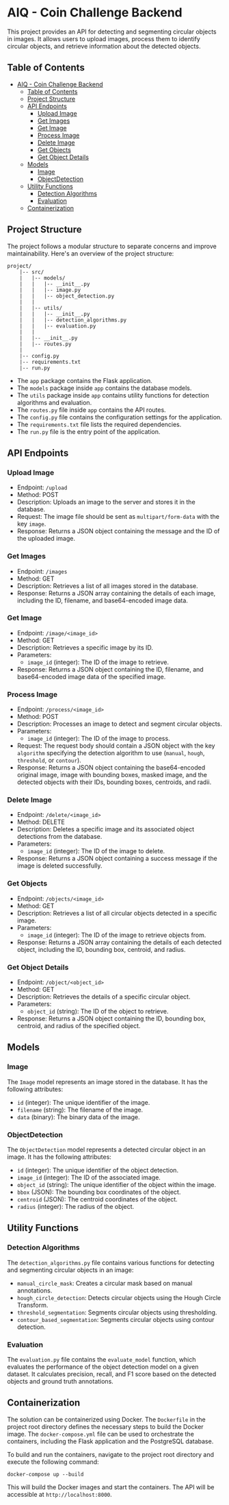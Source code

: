 # AIQ - Coin Challenge Backend

This project provides an API for detecting and segmenting circular objects in images. It allows users to upload images, process them to identify circular objects, and retrieve information about the detected objects.

## Table of Contents

- [AIQ - Coin Challenge Backend](#aiq---coin-challenge-backend)
  - [Table of Contents](#table-of-contents)
  - [Project Structure](#project-structure)
  - [API Endpoints](#api-endpoints)
    - [Upload Image](#upload-image)
    - [Get Images](#get-images)
    - [Get Image](#get-image)
    - [Process Image](#process-image)
    - [Delete Image](#delete-image)
    - [Get Objects](#get-objects)
    - [Get Object Details](#get-object-details)
  - [Models](#models)
    - [Image](#image)
    - [ObjectDetection](#objectdetection)
  - [Utility Functions](#utility-functions)
    - [Detection Algorithms](#detection-algorithms)
    - [Evaluation](#evaluation)
  - [Containerization](#containerization)

## Project Structure

The project follows a modular structure to separate concerns and improve maintainability. Here's an overview of the project structure:

```
project/
    |-- src/
    |   |-- models/
    |   |   |-- __init__.py
    |   |   |-- image.py
    |   |   |-- object_detection.py
    |   |
    |   |-- utils/
    |   |   |-- __init__.py
    |   |   |-- detection_algorithms.py
    |   |   |-- evaluation.py
    |   |
    |   |-- __init__.py
    |   |-- routes.py
    |
    |-- config.py
    |-- requirements.txt
    |-- run.py
```

- The `app` package contains the Flask application.
- The `models` package inside `app` contains the database models.
- The `utils` package inside `app` contains utility functions for detection algorithms and evaluation.
- The `routes.py` file inside `app` contains the API routes.
- The `config.py` file contains the configuration settings for the application.
- The `requirements.txt` file lists the required dependencies.
- The `run.py` file is the entry point of the application.

## API Endpoints

### Upload Image

- Endpoint: `/upload`
- Method: POST
- Description: Uploads an image to the server and stores it in the database.
- Request: The image file should be sent as `multipart/form-data` with the key `image`.
- Response: Returns a JSON object containing the message and the ID of the uploaded image.

### Get Images

- Endpoint: `/images`
- Method: GET
- Description: Retrieves a list of all images stored in the database.
- Response: Returns a JSON array containing the details of each image, including the ID, filename, and base64-encoded image data.

### Get Image

- Endpoint: `/image/<image_id>`
- Method: GET
- Description: Retrieves a specific image by its ID.
- Parameters:
  - `image_id` (integer): The ID of the image to retrieve.
- Response: Returns a JSON object containing the ID, filename, and base64-encoded image data of the specified image.

### Process Image

- Endpoint: `/process/<image_id>`
- Method: POST
- Description: Processes an image to detect and segment circular objects.
- Parameters:
  - `image_id` (integer): The ID of the image to process.
- Request: The request body should contain a JSON object with the key `algorithm` specifying the detection algorithm to use (`manual`, `hough`, `threshold`, or `contour`).
- Response: Returns a JSON object containing the base64-encoded original image, image with bounding boxes, masked image, and the detected objects with their IDs, bounding boxes, centroids, and radii.

### Delete Image

- Endpoint: `/delete/<image_id>`
- Method: DELETE
- Description: Deletes a specific image and its associated object detections from the database.
- Parameters:
  - `image_id` (integer): The ID of the image to delete.
- Response: Returns a JSON object containing a success message if the image is deleted successfully.

### Get Objects

- Endpoint: `/objects/<image_id>`
- Method: GET
- Description: Retrieves a list of all circular objects detected in a specific image.
- Parameters:
  - `image_id` (integer): The ID of the image to retrieve objects from.
- Response: Returns a JSON array containing the details of each detected object, including the ID, bounding box, centroid, and radius.

### Get Object Details

- Endpoint: `/object/<object_id>`
- Method: GET
- Description: Retrieves the details of a specific circular object.
- Parameters:
  - `object_id` (string): The ID of the object to retrieve.
- Response: Returns a JSON object containing the ID, bounding box, centroid, and radius of the specified object.

## Models

### Image

The `Image` model represents an image stored in the database. It has the following attributes:

- `id` (integer): The unique identifier of the image.
- `filename` (string): The filename of the image.
- `data` (binary): The binary data of the image.

### ObjectDetection

The `ObjectDetection` model represents a detected circular object in an image. It has the following attributes:

- `id` (integer): The unique identifier of the object detection.
- `image_id` (integer): The ID of the associated image.
- `object_id` (string): The unique identifier of the object within the image.
- `bbox` (JSON): The bounding box coordinates of the object.
- `centroid` (JSON): The centroid coordinates of the object.
- `radius` (integer): The radius of the object.

## Utility Functions

### Detection Algorithms

The `detection_algorithms.py` file contains various functions for detecting and segmenting circular objects in an image:

- `manual_circle_mask`: Creates a circular mask based on manual annotations.
- `hough_circle_detection`: Detects circular objects using the Hough Circle Transform.
- `threshold_segmentation`: Segments circular objects using thresholding.
- `contour_based_segmentation`: Segments circular objects using contour detection.

### Evaluation

The `evaluation.py` file contains the `evaluate_model` function, which evaluates the performance of the object detection model on a given dataset. It calculates precision, recall, and F1 score based on the detected objects and ground truth annotations.

## Containerization

The solution can be containerized using Docker. The `Dockerfile` in the project root directory defines the necessary steps to build the Docker image. The `docker-compose.yml` file can be used to orchestrate the containers, including the Flask application and the PostgreSQL database.

To build and run the containers, navigate to the project root directory and execute the following command:

```
docker-compose up --build
```

This will build the Docker images and start the containers. The API will be accessible at `http://localhost:8000`.
